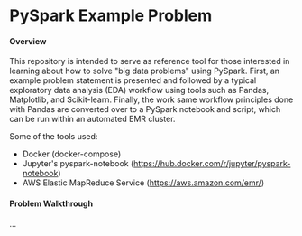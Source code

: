 # PySpark Example Problem


#### Overview

This repository is intended to serve as reference tool for those interested in learning about how to solve
"big data problems" using PySpark. First, an example problem statement is presented and followed by a typical
exploratory data analysis (EDA) workflow using tools such as Pandas, Matplotlib, and Scikit-learn. Finally, the 
work same workflow principles done with Pandas are converted over to a PySpark notebook and script, which can
be run within an automated EMR cluster.

Some of the tools used:

- Docker (docker-compose)
- Jupyter's pyspark-notebook (https://hub.docker.com/r/jupyter/pyspark-notebook)
- AWS Elastic MapReduce Service (https://aws.amazon.com/emr/) 

#### Problem Walkthrough

...
